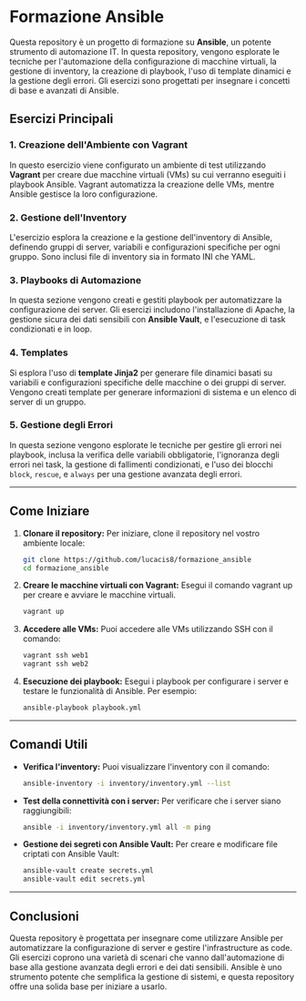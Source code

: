 # Formazione Ansible

Questa repository è un progetto di formazione su **Ansible**, un potente strumento di automazione IT. In questa repository, vengono esplorate le tecniche per l'automazione della configurazione di macchine virtuali, la gestione di inventory, la creazione di playbook, l'uso di template dinamici e la gestione degli errori. Gli esercizi sono progettati per insegnare i concetti di base e avanzati di Ansible.

## Esercizi Principali

### 1. **Creazione dell'Ambiente con Vagrant**
   In questo esercizio viene configurato un ambiente di test utilizzando **Vagrant** per creare due macchine virtuali (VMs) su cui verranno eseguiti i playbook Ansible. Vagrant automatizza la creazione delle VMs, mentre Ansible gestisce la loro configurazione.

### 2. **Gestione dell'Inventory**
   L'esercizio esplora la creazione e la gestione dell'inventory di Ansible, definendo gruppi di server, variabili e configurazioni specifiche per ogni gruppo. Sono inclusi file di inventory sia in formato INI che YAML.

### 3. **Playbooks di Automazione**
   In questa sezione vengono creati e gestiti playbook per automatizzare la configurazione dei server. Gli esercizi includono l'installazione di Apache, la gestione sicura dei dati sensibili con **Ansible Vault**, e l'esecuzione di task condizionati e in loop.

### 4. **Templates**
   Si esplora l'uso di **template Jinja2** per generare file dinamici basati su variabili e configurazioni specifiche delle macchine o dei gruppi di server. Vengono creati template per generare informazioni di sistema e un elenco di server di un gruppo.

### 5. **Gestione degli Errori**
   In questa sezione vengono esplorate le tecniche per gestire gli errori nei playbook, inclusa la verifica delle variabili obbligatorie, l'ignoranza degli errori nei task, la gestione di fallimenti condizionati, e l'uso dei blocchi `block`, `rescue`, e `always` per una gestione avanzata degli errori.

---

## Come Iniziare

1. **Clonare il repository:**
   Per iniziare, clone il repository nel vostro ambiente locale:
   ```bash
   git clone https://github.com/lucacis8/formazione_ansible
   cd formazione_ansible
   ```

2. **Creare le macchine virtuali con Vagrant:**
   Esegui il comando vagrant up per creare e avviare le macchine virtuali.
   ```bash
   vagrant up
   ```

3. **Accedere alle VMs:**
   Puoi accedere alle VMs utilizzando SSH con il comando:
   ```bash
   vagrant ssh web1
   vagrant ssh web2
   ```

4. **Esecuzione dei playbook:**
   Esegui i playbook per configurare i server e testare le funzionalità di Ansible. Per esempio:
   ```bash
   ansible-playbook playbook.yml
   ```

---

## Comandi Utili

- **Verifica l'inventory:**
   Puoi visualizzare l'inventory con il comando:
   ```bash
   ansible-inventory -i inventory/inventory.yml --list
   ```

- **Test della connettività con i server:**
   Per verificare che i server siano raggiungibili:
   ```bash
   ansible -i inventory/inventory.yml all -m ping
   ```

- **Gestione dei segreti con Ansible Vault:**
   Per creare e modificare file criptati con Ansible Vault:
   ```bash
   ansible-vault create secrets.yml
   ansible-vault edit secrets.yml
   ```

---

## Conclusioni

Questa repository è progettata per insegnare come utilizzare Ansible per automatizzare la configurazione di server e gestire l'infrastructure as code. Gli esercizi coprono una varietà di scenari che vanno dall'automazione di base alla gestione avanzata degli errori e dei dati sensibili. Ansible è uno strumento potente che semplifica la gestione di sistemi, e questa repository offre una solida base per iniziare a usarlo.
